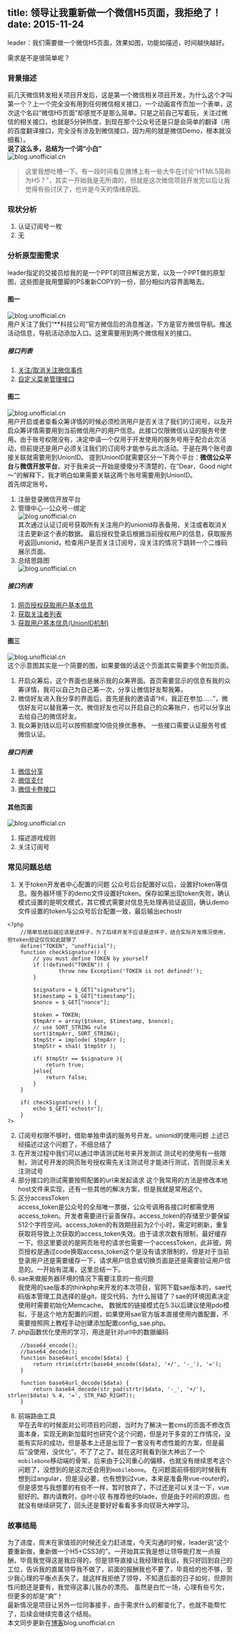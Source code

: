 title: 领导让我重新做一个微信H5页面，我拒绝了！
date: 2015-11-24
---
leader：我们需要做一个微信H5页面，效果如图，功能如描述，时间越快越好。  
<!-- ![blog.unofficial.cn](http://ww1.sinaimg.cn/mw690/e6cd2709gw1eyawzl2fgsj208w1ilq3u.jpg) -->
需求是不是很简单呢？
<!-- more -->
### 背景描述
前几天微信转发相关项目开发后，这是第一个微信相关项目开发，为什么这个才叫第一个？上一个完全没有用到任何微信相关接口，一个动画宣传页加一个表单，这次这个名曰“微信H5页面”却感觉不是那么简单。只是之前自己写着玩，关注过微信的相关接口，也就是5分钟热度，到现在那个公众号还是只是会简单的翻译（用的百度翻译接口，完全没有涉及到微信接口，因为用的就是微信Demo，根本就没细看）。  
**说了这么多，总结为一个词“小白”**  
![blog.unofficial.cn](http://ww1.sinaimg.cn/mw690/e6cd2709gw1exz2cp85jwj209k09kdfs.jpg)  
> 这里我想吐槽一下。有一段时间看见微博上有一些大牛在讨论“HTML5简称为H5？”，其实一开始我是无所谓的，但就是这次微信项目开发完以后让我觉得有些讨厌了，也许是今天的情绪原因。  

### 现状分析
1. 认证订阅号一枚
2. 无

### 分析原型图需求
leader指定的交接员给我的是一个PPT的项目解说方案，以及一个PPT做的原型图，这些图是我用蹩脚的PS重新COPY的一份，部分相似内容界面略去。
#### 图一
![blog.unofficial.cn](http://ww3.sinaimg.cn/mw690/e6cd2709gw1eyb3aa32eqj208w0dcq32.jpg)  
用户关注了我们“**科技公司”官方微信后的消息推送，下方是官方微信导航。推送活动信息，导航活动添加入口。这里需要用到两个微信相关的接口。  

##### 接口列表
1. [关注/取消关注微信事件](http://mp.weixin.qq.com/wiki/2/5baf56ce4947d35003b86a9805634b1e.html)    
2. [自定义菜单管理接口](http://mp.weixin.qq.com/wiki/13/43de8269be54a0a6f64413e4dfa94f39.html)  

#### 图二
![blog.unofficial.cn](http://ww3.sinaimg.cn/mw690/e6cd2709gw1eyb3aadyjej208w0dcgln.jpg)  
用户开启或者查看众筹详情的时候必须检测用户是否关注了我们的订阅号，以及开启众筹详情需要用到当前微信用户的用户信息。此接口仅限微信认证的服务号使用。由于账号权限没有，决定申请一个仅用于开发使用的服务号用于配合此次活动，但前提还是用户必须关注我们的订阅号才能参与此次活动。于是在两个账号直接关联就需要用到UnionID。
提到UnionID就需要区分一下两个平台：**微信公众平台**与**微信开放平台**，对于我来说一开始是傻傻分不清楚的，在“Dear，Good night～”的解释下，我才明白如果需要关联这两个账号需要用到UnionID。  
首先绑定账号。
1. 注册登录微信开放平台  
2. 管理中心--公众号--绑定  
![blog.unofficial.cn](http://ww3.sinaimg.cn/mw690/e6cd2709gw1eyax1az74wj20sm0d6gmz.jpg)  
其次通过认证订阅号获取所有关注用户的unionid存表备用，关注或者取消关注去更新这个表的数据。
最后授权登录后根据当前授权用户的信息，获取服务号返回unionid，检查用户是否关注订阅号，没关注的情况下跳转一个二维码展示页面。
3. 总结思路图  
![blog.unofficial.cn](http://ww4.sinaimg.cn/mw690/e6cd2709gw1eyaxrcufrmj208w0670sq.jpg)   

##### 接口列表
1. [网页授权获取用户基本信息](http://mp.weixin.qq.com/wiki/17/c0f37d5704f0b64713d5d2c37b468d75.html)  
2. [获取关注者列表](http://mp.weixin.qq.com/wiki/3/17e6919a39c1c53555185907acf70093.html)  
3. [获取用户基本信息(UnionID机制)](http://mp.weixin.qq.com/wiki/14/bb5031008f1494a59c6f71fa0f319c66.html)  

#### 图三
![blog.unofficial.cn](http://ww3.sinaimg.cn/mw690/e6cd2709gw1eyb3aauguxj208w0dcglo.jpg)  
这个示意图其实是一个简要的图，如果要做的话这个页面其实需要多个附加页面。
1. 开启众筹后，这个界面也是展示我的众筹界面。首页需要显示的信息有我的众筹详情，我可以自己为自己筹一次，分享让微信好友帮我筹。  
2. 微信好友进入我分享的界面后，首先是我的邀请语“HI，我正在参加……”，微信好友可以替我筹一次。微信好友也可以开启自己的众筹账户，也可以分享出去给自己的微信好友。  
3. 我众筹到钱以后可以按照额度10倍兑换优惠券。
一些接口需要认证服务号或微信认证。  

##### 接口列表
1. [微信分享](http://mp.weixin.qq.com/wiki/7/aaa137b55fb2e0456bf8dd9148dd613f.html)  
2. [微信支付](https://pay.weixin.qq.com/wiki/doc/api/index.html)  
3. [微信卡卷接口](http://mp.weixin.qq.com/wiki/9/4f455120b50741db79b54fde8896b489.html)  

#### 其他页面
![blog.unofficial.cn](http://ww1.sinaimg.cn/mw690/e6cd2709gw1eyb3ab4swlj208w0dcwec.jpg)  
1. 描述游戏规则  
2. 关注订阅号  

### 常见问题总结
1. 关于token开发者中心配置的问题
公众号后台配置好以后，设置好token等信息。服务器环境下的demo文件设置好token。保存如果出现token失败，确认模式设置的是明文模式，其它模式需要对信息先处理再验证返回，确认demo文件设置的token与公众号后台配置一致，最后输出echostr
```
<?php
	//简单总结后就应该是这样子，为了后续开发不应该是这样子，结合实际开发情况使用，但token验证仅仅如此就够了
	define("TOKEN", "unofficial");
	function checkSignature() {
		// you must define TOKEN by yourself
		if (!defined("TOKEN")) {
				throw new Exception('TOKEN is not defined!');
		}

		$signature = $_GET["signature"];
		$timestamp = $_GET["timestamp"];
		$nonce = $_GET["nonce"];

		$token = TOKEN;
		$tmpArr = array($token, $timestamp, $nonce);
		// use SORT_STRING rule
		sort($tmpArr, SORT_STRING);
		$tmpStr = implode( $tmpArr );
		$tmpStr = sha1( $tmpStr );

		if( $tmpStr == $signature ){
			return true;
		}else{
			return false;
		}
	}

	if( checkSignature() ) {
		echo $_GET['echostr'];
	}
?>
```
2. 订阅号权限不够时，借助单独申请的服务号开发。unionid的使用问题
上述已经描述过这个问题了，不细总结了
3. 在开发过程中我们可以通过申请测试账号来开发测试
测试号的使用有一些限制，测试号开发的网页账号授权需先关注测试号才能进行测试，否则提示未关注测试号
4. 部分接口的测试需要按照配置的url来发起请求
这个我常用的方法是修改本地host文件来实现，还有一些其他的解决方案，但是我就是常用这个。
5. 区分accessToken  
access_token是公众号的全局唯一票据，公众号调用各接口时都需使用access_token。开发者需要进行妥善保存。access_token的存储至少要保留512个字符空间。access_token的有效期目前为2个小时，需定时刷新，重复获取将导致上次获取的access_token失效。由于请求次数有限制，最好缓存一下。但这里要说的是网页账号的请求也需要一个accessToken，此非彼。网页授权是通过code换取access_token这个是没有请求限制的，但是对于当前登录用户还是需要缓存一下，请求用户信息或切换页面是还是需要验证用户信息的。一开始有混淆，这里总结一下。  
6. sae来做服务器环境的情况下需要注意的一些问题  
我使用的sae版本的thinkphp来开发的本次项目，官网下载sae版本的，sae代码版本管理工具选择的是git，提交代码，为什么报错了？sae的环境因素决定使用时需要初始化Memcache。
数据库的链接模式在5.3以后建议使用pdo模拟，于是这个地方配置的问题，如果使用sae官方版本直接使用内置配置，不需要按照网上教程手动创建添加配置config_sae.php。
7. php函数优化使用的学习，用途是针对url中的数据编码  
```
	//base64_encode();
	//base64_decode();
	function base64url_encode($data) {
		return rtrim(strtr(base64_encode($data), '+/', '-_'), '=');
	}

	function base64url_decode($data) {
		return base64_decode(str_pad(strtr($data, '-_', '+/'), strlen($data) % 4, '=', STR_PAD_RIGHT));
	}
```
8. 前端路由工具  
早在去年的时候面对公司项目的问题，当时为了解决一套cms的页面不修改页面本身，实现无刷新加载时也研究个这个问题，但是对于多变的工作情况，没能有实际的成功，但是基本上还是出现了一套没有考虑性能的方案，但是最后“没使用，没优化”，不了了之了。就在这时我看到张大神出了一个```mobilebone```移动端的骨架，后来由于公司重心的偏移，也就没有继续思考这个问题了，没想到的是这次还会用到```mobilebone```。
在问题面前徘徊的时候我有想到过angular，但是没必要，也有想到过vue，本来是准备用vue-router的，但是感觉与我想要的有些不一样，暂时放弃了，不过还是可以关注一下，vue挺好的。群内请教时，@叶小钗 有推荐他的blade，但是由于时间的原因，也就没有继续研究了，回头还是要好好看看多多向钗哥大神学习。

### 故事结局
为了进度，周末在家值班的时候还全力赶进度，今天沟通的时候，leader说“这个要重新做，重新做一个H5+CSS3的”。一开始其实我是想让领导能打发一点报酬，毕竟我觉得这是我应得的，但是领导直接让我经理给我谈，我只好回到自己的工位，告诉我的直属领导我不做了，前面的报酬我也不要了，毕竟给的也不够，至少我心理的平衡点丢失了。就这样我拒绝了领导，不知道后面的日子如何，但原则性问题还是要有，我觉得这事儿我办的漂亮。
虽然是白忙一场，心理有些亏欠，但更多的却是“爽”！  
最新情况是项目让另外一位同事接手，由于需求什么的都变化了，也就不能帮忙了，后续会继续完善这个结局。  
本文同步更新在[博客](http://blog.unofficial.cn)blog.unofficial.cn
